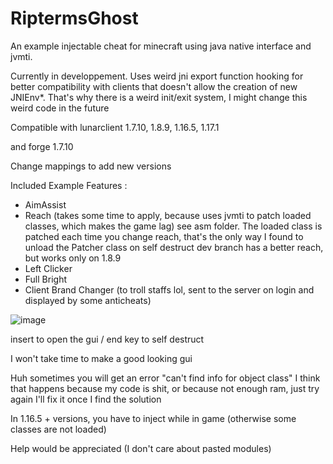 # RiptermsGhost
An example injectable cheat for minecraft using java native interface and jvmti.

Currently in developpement.
Uses weird jni export function hooking for better compatibility with clients that doesn't allow the creation of new JNIEnv*. That's why there is a weird init/exit system, I might change this weird code in the future

Compatible with lunarclient 1.7.10, 1.8.9, 1.16.5, 1.17.1

and forge 1.7.10

Change mappings to add new versions

Included Example Features :
- AimAssist
- Reach (takes some time to apply, because uses jvmti to patch loaded classes, which makes the game lag) see asm folder.
 The loaded class is patched each time you change reach, that's the only way I found to unload the Patcher class on self destruct
dev branch has a better reach, but works only on 1.8.9
- Left Clicker
- Full Bright
- Client Brand Changer (to troll staffs lol, sent to the server on login and displayed by some anticheats)

![image](https://github.com/Lefraudeur/RiptermsGhost/assets/91006387/39690baa-859a-4ea2-a9b0-dfbc8cbfe472)

insert to open the gui / end key to self destruct

I won't take time to make a good looking gui

Huh sometimes you will get an error "can't find info for object class"
I think that happens because my code is shit, or because not enough ram, just try again
I'll fix it once I find the solution

In 1.16.5 + versions, you have to inject while in game (otherwise some classes are not loaded)

Help would be appreciated (I don't care about pasted modules)

